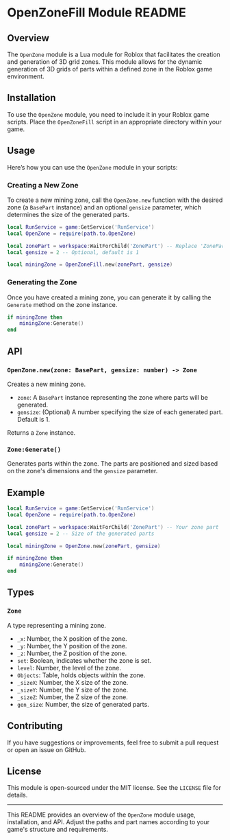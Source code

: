 # OpenZoneFill Module README

## Overview

The `OpenZone` module is a Lua module for Roblox that facilitates the creation and generation of 3D grid zones. This module allows for the dynamic generation of 3D grids of parts within a defined zone in the Roblox game environment.

## Installation

To use the `OpenZone` module, you need to include it in your Roblox game scripts. Place the `OpenZoneFill` script in an appropriate directory within your game.

## Usage

Here’s how you can use the `OpenZone` module in your scripts:

### Creating a New Zone

To create a new mining zone, call the `OpenZone.new` function with the desired zone (a `BasePart` instance) and an optional `gensize` parameter, which determines the size of the generated parts.

```lua
local RunService = game:GetService('RunService')
local OpenZone = require(path.to.OpenZone)

local zonePart = workspace:WaitForChild('ZonePart') -- Replace 'ZonePart' with your zone part name
local gensize = 2 -- Optional, default is 1

local miningZone = OpenZoneFill.new(zonePart, gensize)
```

### Generating the Zone

Once you have created a mining zone, you can generate it by calling the `Generate` method on the zone instance.

```lua
if miningZone then
    miningZone:Generate()
end
```

## API

### `OpenZone.new(zone: BasePart, gensize: number) -> Zone`

Creates a new mining zone.

- `zone`: A `BasePart` instance representing the zone where parts will be generated.
- `gensize`: (Optional) A number specifying the size of each generated part. Default is 1.

Returns a `Zone` instance.

### `Zone:Generate()`

Generates parts within the zone. The parts are positioned and sized based on the zone's dimensions and the `gensize` parameter.

## Example

```lua
local RunService = game:GetService('RunService')
local OpenZone = require(path.to.OpenZone)

local zonePart = workspace:WaitForChild('ZonePart') -- Your zone part
local gensize = 2 -- Size of the generated parts

local miningZone = OpenZone.new(zonePart, gensize)

if miningZone then
    miningZone:Generate()
end
```

## Types

### `Zone`

A type representing a mining zone.

- `_x`: Number, the X position of the zone.
- `_y`: Number, the Y position of the zone.
- `_z`: Number, the Z position of the zone.
- `set`: Boolean, indicates whether the zone is set.
- `level`: Number, the level of the zone.
- `Objects`: Table, holds objects within the zone.
- `_sizeX`: Number, the X size of the zone.
- `_sizeY`: Number, the Y size of the zone.
- `_sizeZ`: Number, the Z size of the zone.
- `gen_size`: Number, the size of generated parts.

## Contributing

If you have suggestions or improvements, feel free to submit a pull request or open an issue on GitHub.

## License

This module is open-sourced under the MIT license. See the `LICENSE` file for details.

---

This README provides an overview of the `OpenZone` module usage, installation, and API. Adjust the paths and part names according to your game's structure and requirements.
